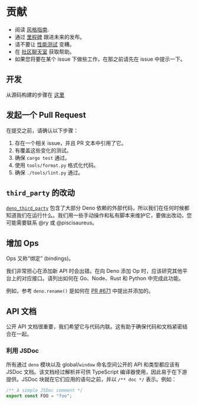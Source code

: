 # 贡献

- 阅读 [风格指南](./style-guide.zh-CN.md).
- 通过 [里程碑](https://github.com/denoland/deno/milestones) 跟进未来的发布。
- 请不要让 [性能测试](https://deno.land/benchmarks.html) 变糟。
- 在 [社区聊天室](https://discord.gg/TGMHGv6) 获取帮助。
- 如果您将要在某个 issue 下做些工作，在那之前请先在 issue 中提示一下。

## 开发

从源码构建的步骤在 [这里](./contributing/building_from_source.md)

## 发起一个 Pull Request

在提交之前，请确认以下步骤：

1. 存在一个相关 issue，并且 PR 文本中引用了它。
2. 有覆盖这些变化的测试。
3. 确保 `cargo test` 通过。
4. 使用 `tools/format.py` 格式化代码。
5. 确保 `./tools/lint.py` 通过。

## `third_party` 的改动

[`deno_third_party`](https://github.com/denoland/deno_third_party) 包含了大部分 Deno 依赖的外部代码，所以我们在任何时候都知道我们在运行什么。我们用一些手动操作和私有脚本来维护它，要做出改动，您可能需要联系 @ry 或 @piscisaureus。

## 增加 Ops

Ops 又称“绑定” (bindings)。

我们非常担心在添加新 API 时会出错。在向 Deno 添加 Op 时，应该研究其他平台上的对应接口。请列出如何在 Go、Node、Rust 和 Python 中完成此功能。

例如，参考 `deno.rename()` 是如何在
[PR #671](https://github.com/denoland/deno/pull/671) 中提出并添加的。

## API 文档

公开 API 文档很重要，我们希望它与代码内联。这有助于确保代码和文档紧密结合在一起。

### 利用 JSDoc

所有通过 `deno` 模块以及 global/`window` 命名空间公开的 API 和类型都应该有 JSDoc 文档。该文档经过解析并可供 TypeScript 编译器使用，因此易于在下游提供。JSDoc 块就在它们应用的语句之前，并以 `/** doc */` 表示。例如：

```ts
/** A simple JSDoc comment */
export const FOO = "foo";
```
